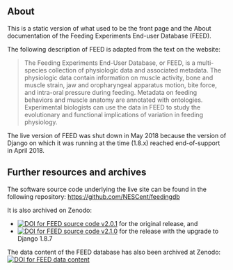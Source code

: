 ## About

This is a static version of what used to be the front page and the About
documentation of the Feeding Experiments End-user Database (FEED).

The following description of FEED is adapted from the text on the website:
> The Feeding Experiments End-User Database, or FEED, is a multi-species collection of physiologic data and associated metadata. The physiologic data contain information on muscle activity, bone and muscle strain, jaw and oropharyngeal apparatus motion, bite force, and intra-oral pressure during feeding. Metadata on feeding behaviors and muscle anatomy are annotated with ontologies. Experimental biologists can use the data in FEED to study the evolutionary and functional implications of variation in feeding physiology.

The live version of FEED was shut down in May 2018 because the version of
Django on which it was running at the time (1.8.x) reached end-of-support
in April 2018.

## Further resources and archives

The software source code underlying the live site can be found in the following repository: https://github.com/NESCent/feedingdb

It is also archived on Zenodo:
* [![DOI for FEED source code v2.0.1](https://zenodo.org/badge/DOI/10.5281/zenodo.18811.svg)](https://doi.org/10.5281/zenodo.18811) for the original release, and
* [![DOI for FEED source code v2.1.0](https://zenodo.org/badge/DOI/10.5281/zenodo.1238956.svg)](https://doi.org/10.5281/zenodo.1238956) for the release with the upgrade to Django 1.8.7 

The data content of the FEED database has also been archived at Zenodo: [![DOI for FEED data content](https://zenodo.org/badge/DOI/10.5281/zenodo.1229320.svg)](https://doi.org/10.5281/zenodo.1229320)
